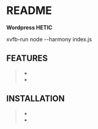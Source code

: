 # README #

**Wordpress HETIC**

xvfb-run node --harmony index.js

## FEATURES ##
> - 
> - 

## INSTALLATION ##
> - 
> - 